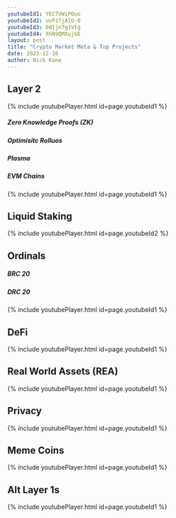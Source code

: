 ```yaml
---
youtubeId1: YEC7VWiPOuo
youtubeId2: uvPz7jAlO-0
youtubeId3: 0dIjn7g1VTg
youtubeId4: XhN9QMXujGE
layout: post
title: "Crypto Market Meta & Top Projects"
date: 2023-12-10
author: Nick Kane
---
```


## Layer 2

{% include youtubePlayer.html id=page.youtubeId1 %}

##### Zero Knowledge Proofs (ZK)
##### Optimisitc Rolluos
##### Plasma
##### EVM Chains

{% include youtubePlayer.html id=page.youtubeId1 %}


## Liquid Staking 

{% include youtubePlayer.html id=page.youtubeId2 %}

## Ordinals
##### BRC 20
##### DRC 20

{% include youtubePlayer.html id=page.youtubeId1 %}


## DeFi 

{% include youtubePlayer.html id=page.youtubeId1 %}


## Real World Assets (REA)

{% include youtubePlayer.html id=page.youtubeId1 %}


## Privacy

{% include youtubePlayer.html id=page.youtubeId1 %}


## Meme Coins

{% include youtubePlayer.html id=page.youtubeId1 %}


## Alt Layer 1s

{% include youtubePlayer.html id=page.youtubeId1 %}



## 


